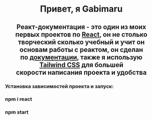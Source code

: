 <h1 align="center">Привет, я Gabimaru</h1>
<h2 align="center">Реакт-документация - это один из моих первых проектов по&nbsp;<a href="https://react.dev/">React</a>, он не столько творческий сколько учебный и учит он основам работы с реактом, он сделан по&nbsp;<a href="https://react.dev/learn">документации</a>, также я использую <a href="https://tailwindcss.com/">Tailwind&nbsp;CSS</a> для&nbsp;большей скорости&nbsp;написания&nbsp;проекта и&nbsp;удобства</h2>

<h3>Установка зависимостей проекта и запуск:</h3>
<h3>npm i react</h3>
<h3>npm start</h3>
